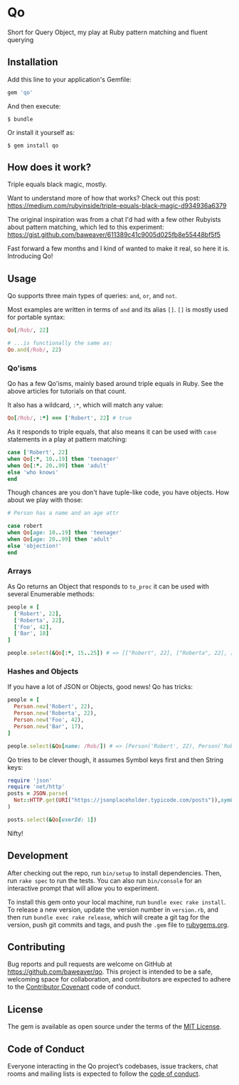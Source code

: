 # Qo

Short for Query Object, my play at Ruby pattern matching and fluent querying

## Installation

Add this line to your application's Gemfile:

```ruby
gem 'qo'
```

And then execute:

    $ bundle

Or install it yourself as:

    $ gem install qo

## How does it work?

Triple equals black magic, mostly.

Want to understand more of how that works? Check out this post: https://medium.com/rubyinside/triple-equals-black-magic-d934936a6379

The original inspiration was from a chat I'd had with a few other Rubyists about pattern matching, which led to this experiment: https://gist.github.com/baweaver/611389c41c9005d025fb8e55448bf5f5

Fast forward a few months and I kind of wanted to make it real, so here it is. Introducing Qo!

## Usage

Qo supports three main types of queries: `and`, `or`, and `not`.

Most examples are written in terms of `and` and its alias `[]`. `[]` is mostly used for portable syntax:

```ruby
Qo[/Rob/, 22]

# ...is functionally the same as:
Qo.and(/Rob/, 22)
```

### Qo'isms

Qo has a few Qo'isms, mainly based around triple equals in Ruby. See the above articles for tutorials on that count.

It also has a wildcard, `:*`, which will match any value:

```ruby
Qo[/Rob/, :*] === ['Robert', 22] # true
```

As it responds to triple equals, that also means it can be used with `case` statements in a play at pattern matching:

```ruby
case ['Robert', 22]
when Qo[:*, 10..19] then 'teenager'
when Qo[:*. 20..99] then 'adult'
else 'who knows'
end
```

Though chances are you don't have tuple-like code, you have objects. How about we play with those:

```ruby
# Person has a name and an age attr

case robert
when Qo[age: 10..19] then 'teenager'
when Qo[age: 20..99] then 'adult'
else 'objection!'
end
```

### Arrays

As Qo returns an Object that responds to `to_proc` it can be used with several Enumerable methods:

```ruby
people = [
  ['Robert', 22],
  ['Roberta', 22],
  ['Foo', 42],
  ['Bar', 18]
]

people.select(&Qo[:*, 15..25]) # => [["Robert", 22], ["Roberta", 22], ["Bar", 18]]
```

### Hashes and Objects

If you have a lot of JSON or Objects, good news! Qo has tricks:

```ruby
people = [
  Person.new('Robert', 22),
  Person.new('Roberta', 22),
  Person.new('Foo', 42),
  Person.new('Bar', 17),
]

people.select(&Qo[name: /Rob/]) # => [Person('Robert', 22), Person('Roberta', 22)]
```

Qo tries to be clever though, it assumes Symbol keys first and then String keys:

```ruby
require 'json'
require 'net/http'
posts = JSON.parse(
  Net::HTTP.get(URI("https://jsonplaceholder.typicode.com/posts")),symbolize_names: true
)

posts.select(&Qo[userId: 1])
```

Nifty!

## Development

After checking out the repo, run `bin/setup` to install dependencies. Then, run `rake spec` to run the tests. You can also run `bin/console` for an interactive prompt that will allow you to experiment.

To install this gem onto your local machine, run `bundle exec rake install`. To release a new version, update the version number in `version.rb`, and then run `bundle exec rake release`, which will create a git tag for the version, push git commits and tags, and push the `.gem` file to [rubygems.org](https://rubygems.org).

## Contributing

Bug reports and pull requests are welcome on GitHub at https://github.com/baweaver/qo. This project is intended to be a safe, welcoming space for collaboration, and contributors are expected to adhere to the [Contributor Covenant](http://contributor-covenant.org) code of conduct.

## License

The gem is available as open source under the terms of the [MIT License](http://opensource.org/licenses/MIT).

## Code of Conduct

Everyone interacting in the Qo project’s codebases, issue trackers, chat rooms and mailing lists is expected to follow the [code of conduct](https://github.com/baweaver/qo/blob/master/CODE_OF_CONDUCT.md).
